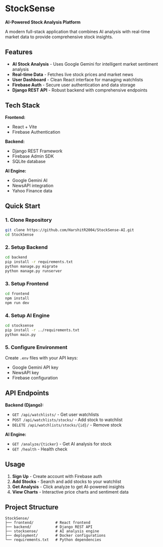 # StockSense

**AI-Powered Stock Analysis Platform**

A modern full-stack application that combines AI analysis with real-time market data to provide comprehensive stock insights.

## Features

- **AI Stock Analysis** - Uses Google Gemini for intelligent market sentiment analysis
- **Real-time Data** - Fetches live stock prices and market news
- **User Dashboard** - Clean React interface for managing watchlists
- **Firebase Auth** - Secure user authentication and data storage
- **Django REST API** - Robust backend with comprehensive endpoints

## Tech Stack

**Frontend:**
- React + Vite
- Firebase Authentication

**Backend:**
- Django REST Framework
- Firebase Admin SDK
- SQLite database

**AI Engine:**
- Google Gemini AI
- NewsAPI integration
- Yahoo Finance data

## Quick Start

### 1. Clone Repository
```bash
git clone https://github.com/HarshitR2004/StockSense-AI.git
cd StockSense
```

### 2. Setup Backend
```bash
cd backend
pip install -r requirements.txt
python manage.py migrate
python manage.py runserver
```

### 3. Setup Frontend
```bash
cd frontend
npm install
npm run dev
```

### 4. Setup AI Engine
```bash
cd stocksense
pip install -r ../requirements.txt
python main.py
```

### 5. Configure Environment
Create `.env` files with your API keys:
- Google Gemini API key
- NewsAPI key
- Firebase configuration

## API Endpoints

**Backend (Django):**
- `GET /api/watchlists/` - Get user watchlists
- `POST /api/watchlists/stocks/` - Add stock to watchlist
- `DELETE /api/watchlists/stocks/{id}/` - Remove stock

**AI Engine:**
- `GET /analyze/{ticker}` - Get AI analysis for stock
- `GET /health` - Health check

## Usage

1. **Sign Up** - Create account with Firebase auth
2. **Add Stocks** - Search and add stocks to your watchlist
3. **Get Analysis** - Click analyze to get AI-powered insights
4. **View Charts** - Interactive price charts and sentiment data

## Project Structure

```
StockSense/
├── frontend/          # React frontend
├── backend/           # Django REST API
├── stocksense/        # AI analysis engine
├── deployment/        # Docker configurations
└── requirements.txt   # Python dependencies
```

